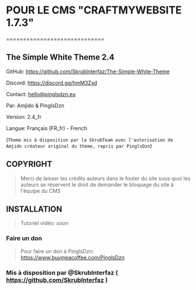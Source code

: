﻿# POUR LE CMS "CRAFTMYWEBSITE 1.7.3"
=============================
## The Simple White Theme 2.4 

GitHub: https://github.com/SkrubInterfaz/The-Simple-White-Theme

Discord: https://discord.gg/hmM3Zxd

Contact: [hello@pinglsdzn.eu](mailto://hello@pinglsdzn.eu)

Par: Amjido & PinglsDzn 

Version: 2.4_fr

Langue: Français (FR_fr) - French


(`Theme mis à disposition par la SkrubTeam avec l'autorisation de Amjido créateur original du thème, repris par PinglsDzn`)

## COPYRIGHT

> Merci de laisser les crédits auteurs dans le footer du site sous quoi les auteurs se réservent le droit de demander le bloquage du site à l'équipe du CMS

## INSTALLATION

> Tutoriel vidéo: *soon*

### Faire un don

> Pour faire un don à PinglsDzn: https://www.buymeacoffee.com/PinglsDzn

### Mis à disposition par @SkrubInterfaz ( https://github.com/SkrubInterfaz )
